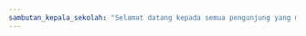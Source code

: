 ```yaml
---
sambutan_kepala_sekolah: "Selamat datang kepada semua pengunjung yang menghampiri halaman situs web SMPIT Nururrahman. Di sini, kami bukan hanya sekadar sekolah, tetapi sebuah wadah di mana potensi tumbuh, ilmu berkembang, dan nilai-nilai tercermin dalam setiap langkah. Kami bangga menjadi bagian dari perjalanan pendidikan setiap anak, membimbing mereka menuju kesuksesan masa depan. Di SMPIT Nururrahman, kami percaya bahwa pendidikan tidak hanya tentang penguasaan kurikulum, tetapi juga tentang membentuk karakter yang kuat dan berempati. Melalui pendekatan holistik, kami mengembangkan potensi intelektual, sosial, dan spiritual siswa."
---
```

